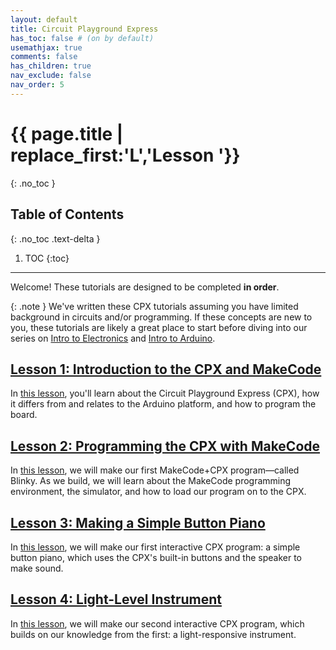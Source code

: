 ```yaml
---
layout: default
title: Circuit Playground Express
has_toc: false # (on by default)
usemathjax: true
comments: false
has_children: true
nav_exclude: false
nav_order: 5
---
```

# {{ page.title | replace_first:'L','Lesson '}}
{: .no_toc }

## Table of Contents
{: .no_toc .text-delta }

1. TOC
{:toc}
---

Welcome! These tutorials are designed to be completed **in order**.

{: .note }
We've written these CPX tutorials assuming you have limited background in circuits and/or programming. If these concepts are new to you, these tutorials are likely a great place to start before diving into our series on [Intro to Electronics](../electronics/) and [Intro to Arduino](../arduino/).

## [Lesson 1: Introduction to the CPX and MakeCode](cpx.md)

In [this lesson](cpx.md), you'll learn about the Circuit Playground Express (CPX), how it differs from and relates to the Arduino platform, and how to program the board.

## [Lesson 2: Programming the CPX with MakeCode](makecode.md)

In [this lesson](makecode.md), we will make our first MakeCode+CPX program—called Blinky. As we build, we will learn about the MakeCode programming environment, the simulator, and how to load our program on to the CPX.

## [Lesson 3: Making a Simple Button Piano](button-piano.md)

In [this lesson](button-piano.md), we will make our first interactive CPX program: a simple button piano, which uses the CPX's built-in buttons and the speaker to make sound.

## [Lesson 4: Light-Level Instrument](sensor-instrument.md)

In [this lesson](sensor-instrument.md), we will make our second interactive CPX program, which builds on our knowledge from the first: a light-responsive instrument.